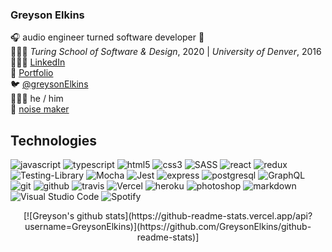 ### Greyson Elkins

🎧  audio engineer turned software developer 💾    
👨🏻‍🏫 *Turing School of Software & Design*, 2020 | *University of Denver*, 2016   
👨🏻‍💻 [LinkedIn](https://www.linkedin.com/in/greyson-elkins/)  
💼 [Portfolio](https://terminal.turing.io/profiles/703)  
🐦 [@greysonElkins](https://twitter.com/greysonelkins)  
👨🏻‍🎤 he / him   
🎸 [noise maker](https://feralsuits.com)  

## Technologies
<p align="left">
  <img alt="javascript" src="https://img.shields.io/badge/javascript%20-%23323330.svg?&style=for-the-badge&logo=javascript&logoColor=%23F7DF1E" />
  <img alt="typescript" src="https://img.shields.io/badge/typescript%20-%23007ACC.svg?&style=for-the-badge&logo=typescript&logoColor=white"/>
  <img alt="html5" src="https://img.shields.io/badge/html5%20-%23E34F26.svg?&style=for-the-badge&logo=html5&logoColor=white" />
  <img alt="css3" src="https://img.shields.io/badge/css3%20-%231572B6.svg?&style=for-the-badge&logo=css3&logoColor=white" />
  <img alt="SASS" src="https://img.shields.io/badge/SASS%20-hotpink.svg?&style=for-the-badge&logo=SASS&logoColor=white"/>
  <img alt="react" src="https://img.shields.io/badge/react%20-%2320232a.svg?&style=for-the-badge&logo=react&logoColor=%2361DAFB" />
  <img alt="redux" src="https://img.shields.io/badge/redux%20-%23593d88.svg?&style=for-the-badge&logo=redux&logoColor=white" />
  <img alt="Testing-Library" src="https://img.shields.io/badge/-TestingLibrary-%23E33332?&style=for-the-badge&logo=testing-library&logoColor=white"/>
  <img alt="Mocha" src="https://img.shields.io/badge/-mocha-%238D6748?&style=for-the-badge&logo=mocha&logoColor=white"/>
  <img alt="Jest" src="https://img.shields.io/badge/-jest-%23C21325?&style=for-the-badge&logo=jest&logoColor=white"/>
  <img alt="express" src="https://img.shields.io/badge/express.js%20-%23404d59.svg?&style=for-the-badge" />
  <img alt="postgresql" src ="https://img.shields.io/badge/postgres-%23316192.svg?&style=for-the-badge&logo=postgresql&logoColor=white"/>
  <img alt="GraphQL" src="https://img.shields.io/badge/-GraphQL-E10098?style=for-the-badge&logo=graphql"/>
  <img alt="git" src="https://img.shields.io/badge/git%20-%23F05033.svg?&style=for-the-badge&logo=git&logoColor=white"/>
  <img alt="github" src="https://img.shields.io/badge/github%20-%23121011.svg?&style=for-the-badge&logo=github&logoColor=white"/>
  <img alt="travis" src="https://img.shields.io/badge/travisci%20-%232B2F33.svg?&style=for-the-badge&logo=travis&logoColor=white"/>
  <img alt="Vercel" src="https://img.shields.io/badge/vercel-%23000000.svg?&style=for-the-badge&logo=vercel&logoColor=white"/>
  <img alt="heroku" src="https://img.shields.io/badge/heroku%20-%23430098.svg?&style=for-the-badge&logo=heroku&logoColor=white"/>
  <img alt="photoshop" src="https://img.shields.io/badge/adobe%20photoshop%20-%2331A8FF.svg?&style=for-the-badge&logo=adobe%20photoshop&logoColor=white"/>
  <img alt="markdown" src="https://img.shields.io/badge/markdown-%23000000.svg?&style=for-the-badge&logo=markdown&logoColor=white"/>
  <img alt="Visual Studio Code" src="https://img.shields.io/badge/VisualStudioCode-0078d7.svg?&style=for-the-badge&logo=visual-studio-code&logoColor=white"/>
  <img alt="Spotify" src="https://img.shields.io/badge/Spotify-1ED760?style=for-the-badge&logo=spotify&logoColor=white" />  
</p>

<center>[![Greyson's github stats](https://github-readme-stats.vercel.app/api?username=GreysonElkins)](https://github.com/GreysonElkins/github-readme-stats)]</cwnter>
